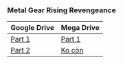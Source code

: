 ### **Metal Gear Rising Revengeance**

| Google Drive | Mega Drive |
|--------------|------------|
| [Part 1](https://docs.google.com/uc?id=1_oEkNb2qQo8LfddG2ZiFcDYvFUNGtUF7) | [Part 1](https://mega.nz/file/ENxyGLpY#Ro2_mTW7VRnqjQVE3fMCQm_CERLHFMyE6q3ZXVpA768) |
| [Part 2](https://docs.google.com/uc?id=11ANk858iEGtYxpexnZpyi3Pn5OmDGyOr) | [Ko còn](https://www.youtube.com/watch?v=dQw4w9WgXcQ) | 
